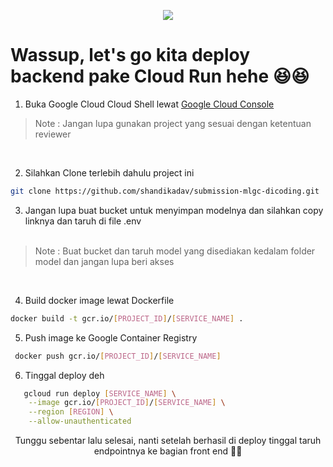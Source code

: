<p align="center">
  <img src="https://media.tenor.com/o8ECtZBADOYAAAAM/liliel-25-dimensional-seduction.gif">
</p>

# Wassup, let's go kita deploy backend pake Cloud Run hehe 😆😆

1. Buka Google Cloud Cloud Shell lewat [Google Cloud Console](https://console.cloud.google.com/)
> Note : Jangan lupa gunakan project yang sesuai dengan ketentuan reviewer

<br>

2. Silahkan Clone terlebih dahulu project ini
```bash
git clone https://github.com/shandikadav/submission-mlgc-dicoding.git
```

3. Jangan lupa buat bucket untuk menyimpan modelnya dan silahkan copy linknya dan taruh di file .env<br><br>
> Note : Buat bucket dan taruh model yang disediakan kedalam folder model dan jangan lupa beri akses

<br>

4. Build docker image lewat Dockerfile
 ```bash
docker build -t gcr.io/[PROJECT_ID]/[SERVICE_NAME] .
```

5. Push image ke Google Container Registry
```bash
 docker push gcr.io/[PROJECT_ID]/[SERVICE_NAME]
```

6. Tinggal deploy deh
```bash
   gcloud run deploy [SERVICE_NAME] \
    --image gcr.io/[PROJECT_ID]/[SERVICE_NAME] \
    --region [REGION] \
    --allow-unauthenticated
```

<p align ="center">Tunggu sebentar lalu selesai, nanti setelah berhasil di deploy tinggal taruh endpointnya ke bagian front end 🥳🥳</p>
